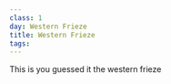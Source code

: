 ```yaml
---
class: 1
day: Western Frieze
title: Western Frieze
tags: 
---
```


This is you guessed it the western frieze
